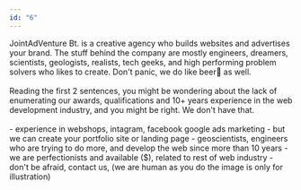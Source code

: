```yaml
---
id: "6"
---
```


JointAdVenture Bt. is a creative agency who builds websites and advertises your brand. The stuff behind the company are mostly engineers, dreamers, scientists, geologists, realists, tech geeks, and high performing problem solvers who likes to create. Don't panic, we do like beer🍻 as well.  
          <br />
          Reading the first 2 sentences, you might be wondering about the lack of enumerating our awards, qualifications and 10+ years experience in the web development industry, and you might be right. We don't have that. 
          <br />
          <br />
          - experience in webshops, intagram, facebook google ads marketing
          - but we can create your portfolio site or landing page
          - geoscientists, engineers who are trying to do more, and develop the web since more than 10 years
          - we are perfectionists and available ($), related to rest of web industry
          - don't be afraid, contact us, (we are human as you do the image is only for illustration)